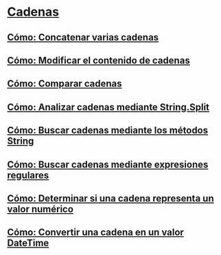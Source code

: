 # [Cadenas](index.md)
## [Cómo: Concatenar varias cadenas](how-to-concatenate-multiple-strings.md)
## [Cómo: Modificar el contenido de cadenas](how-to-modify-string-contents.md)
## [Cómo: Comparar cadenas](how-to-compare-strings.md)
## [Cómo: Analizar cadenas mediante String.Split](how-to-parse-strings-using-string-split.md)
## [Cómo: Buscar cadenas mediante los métodos String](how-to-search-strings-using-string-methods.md)
## [Cómo: Buscar cadenas mediante expresiones regulares](how-to-search-strings-using-regular-expressions.md)
## [Cómo: Determinar si una cadena representa un valor numérico](how-to-determine-whether-a-string-represents-a-numeric-value.md)
## [Cómo: Convertir una cadena en un valor DateTime](how-to-convert-a-string-to-a-datetime.md)
